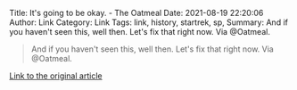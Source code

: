 Title: It's going to be okay. - The Oatmeal
Date: 2021-08-19 22:20:06
Author: Link
Category: Link
Tags: link, history, startrek, sp, 
Summary: And if you haven't seen this, well then. Let's fix that right now. Via @Oatmeal.

> And if you haven't seen this, well then. Let's fix that right now. Via @Oatmeal.
> 
> 

[Link to the original article](https://theoatmeal.com/comics/plane)
